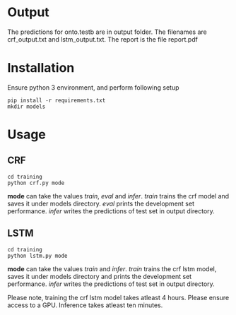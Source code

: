 # Output

The predictions for onto.testb are in output folder. The filenames are crf_output.txt and lstm_output.txt. The report is the file report.pdf

# Installation

Ensure python 3 environment, and perform following setup

```
pip install -r requirements.txt
mkdir models
```

# Usage

## CRF

```
cd training
python crf.py mode
```
**mode** can take the values *train*, *eval* and *infer*. *train* trains the crf model and saves it under models directory. *eval* prints the development set performance. *infer* writes the predictions of test set in output directory.

## LSTM
```
cd training
python lstm.py mode
```
**mode** can take the values *train* and *infer*. *train* trains the crf lstm model, saves it under models directory and prints the development set performance. *infer* writes the predictions of test set in output directory.

Please note, training the crf lstm model takes atleast 4 hours. Please ensure access to a GPU. Inference takes atleast ten minutes.